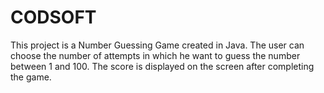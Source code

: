 # CODSOFT
This project is a Number Guessing Game created in Java. The user can choose the number of attempts in which he want to guess the number between 1 and 100. The score is displayed on the screen after completing the game.

